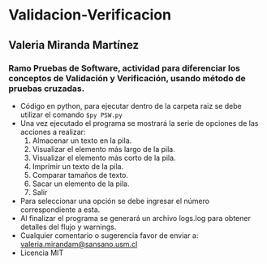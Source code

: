 # Validacion-Verificacion
## Valeria Miranda Martínez
### Ramo Pruebas de Software, actividad para diferenciar los conceptos de Validación y Verificación, usando método de pruebas cruzadas.
* Código en python, para ejecutar dentro de la carpeta raiz se debe utilizar el comando
`$py PSW.py`
* Una vez ejecutado el programa se mostrará la serie de opciones de las acciones a realizar:
    1. Almacenar un texto en la pila.
    2. Visualizar el elemento más largo de la pila.
    3. Visualizar el elemento más corto de la pila.
    4. Imprimir un texto de la pila.
    5. Comparar tamaños de texto.
    6. Sacar un elemento de la pila.
    7. Salir
* Para seleccionar una opción se debe ingresar el número correspondiente a esta.
* Al finalizar el programa se generará un archivo logs.log para obtener detalles del flujo y warnings.
* Cualquier comentario o sugerencia favor de enviar a: valeria.mirandam@sansano.usm.cl
* Licencia MIT